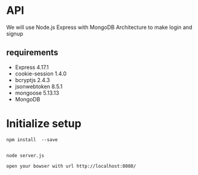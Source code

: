 # API

We will use Node.js Express with MongoDB Architecture to make login and signup


## requirements

- Express 4.17.1
- cookie-session 1.4.0
- bcryptjs 2.4.3
- jsonwebtoken 8.5.1
- mongoose 5.13.13
- MongoDB

# Initialize setup


```shell
npm install  --save


node server.js

open your bowser with url http://localhost:8080/
